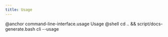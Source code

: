 ```yaml
---
title: Usage
---
```

@anchor command-line-interface.usage Usage
@shell cd .. && script/docs-generate.bash cli --usage
